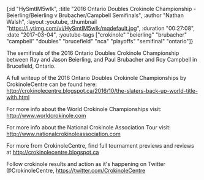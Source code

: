 {:id "HySmtIM5wIk",
 :title
 "2016 Ontario Doubles Crokinole Championship - Beierling/Beierling v Brubacher/Campbell Semifinals",
 :author "Nathan Walsh",
 :layout :youtube,
 :thumbnail "https://i.ytimg.com/vi/HySmtIM5wIk/mqdefault.jpg",
 :duration "00:27:08",
 :date "2017-03-04",
 :youtube-tags
 ["crokinole"
  "beierling"
  "brubacher"
  "campbell"
  "doubles"
  "brucefield"
  "nca"
  "playoffs"
  "semifinal"
  "ontario"]}


The semifinals of the 2016 Ontario Doubles Crokinole Championship between Ray and Jason Beierling, and Paul Brubacher and Roy Campbell in Brucefield, Ontario.

A full writeup of the 2016 Ontario Doubles Crokinole Championships by CrokinoleCentre can be found here: http://crokinolecentre.blogspot.ca/2016/10/the-slaters-back-up-world-title-with.html

For more info about the World Crokinole Championships visit: http://www.worldcrokinole.com

For more info about the National Crokinole Association Tour visit: http://www.nationalcrokinoleassociation.com

For more from CrokinoleCentre, find full tournament previews and reviews at http://crokinolecentre.blogspot.ca

Follow crokinole results and action as it's happening on Twitter @CrokinoleCentre, https://twitter.com/CrokinoleCentre
